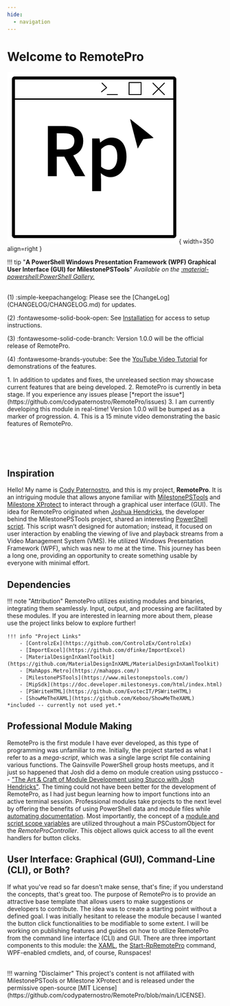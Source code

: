 ```yaml
---
hide:
  - navigation
---
```


# Welcome to RemotePro

![Picture-RpLogo](assets\RpLogo.png){ width=350 align=right }

!!! tip "**A PowerShell Windows Presentation Framework (WPF) Graphical User Interface (GUI) for MilestonePSTools**"
    *Available on the [:material-powershell:PowerShell Gallery.](https://www.powershellgallery.com/packages/RemotePro)*

<br>
<div class="annotate" markdown align="left">
(1) :simple-keepachangelog: Please see the [ChangeLog](CHANGELOG/CHANGELOG.md) for updates.

(2) :fontawesome-solid-book-open: See [Installation](https://www.remotepro.dev/getting-started/installation/) for access to setup instructions.

(3) :fontawesome-solid-code-branch: Version 1.0.0 will be the official release of RemotePro.

(4) :fontawesome-brands-youtube: See the [YouTube Video Tutorial](usageguide/usageguide/#video-tutorial) for demonstrations of the features.

</div>
1. In addition to updates and fixes, the unreleased section may showcase current features that are being developed.
2. RemotePro is currently in beta stage. If you experience any issues please [*report the issue*](https://github.com/codypaternostro/RemotePro/issues)
3. I am currently developing this module in real-time! Version 1.0.0 will be bumped as a marker of progression.
4. This is a 15 minute video demonstrating the basic features of RemotePro.

<br><br><br>
## Inspiration

Hello! My name is [Cody Paternostro](https://www.linkedin.com/in/codypaternostro/), and this is my project, **RemotePro**. It is an intriguing module that allows anyone familiar with [MilestonePSTools](https://www.milestonepstools.com/) and [Milestone XProtect](https://www.milestonesys.com/products/software/xprotect/) to interact through a graphical user interface (GUI). The idea for RemotePro originated when [Joshua Hendricks](https://gist.github.com/joshooaj), the developer behind the MilestonePSTools project, shared an interesting [PowerShell script](https://gist.github.com/joshooaj/9cf16a92c7e57496b6156928a22f758f). This script wasn’t designed for automation; instead, it focused on user interaction by enabling the viewing of live and playback streams from a Video Management System (VMS). He utilized Windows Presentation Framework (WPF), which was new to me at the time. This journey has been a long one, providing an opportunity to create something usable by everyone with minimal effort.


## Dependencies

!!! note "Attribution"
    RemotePro utilizes existing modules and binaries, integrating them seamlessly. Input, output, and processing are facilitated by these modules. If you are interested in learning more about them, please use the project links below to explore further!

    !!! info "Project Links"
        - [ControlzEx](https://github.com/ControlzEx/ControlzEx)
        - [ImportExcel](https://github.com/dfinke/ImportExcel)
        - [MaterialDesignInXamlToolkit](https://github.com/MaterialDesignInXAML/MaterialDesignInXamlToolkit)
        - [MahApps.Metro](https://mahapps.com/)
        - [MilestonePSTools](https://www.milestonepstools.com/)
        - [MipSdk](https://doc.developer.milestonesys.com/html/index.html)
        - [PSWriteHTML](https://github.com/EvotecIT/PSWriteHTML)
        - [ShowMeTheXAML](https://github.com/Keboo/ShowMeTheXAML) *included -- currently not used yet.*


## Professional Module Making

RemotePro is the first module I have ever developed, as this type of programming was unfamiliar to me. Initially, the project started as what I refer to as a *mega-script*, which was a single large script file containing various functions. The Gainsville PowerShell group hosts meetups, and it just so happened that Josh did a demo on module creation using psstucco -- ["The Art & Craft of Module Development using Stucco with Josh Hendricks"](https://www.youtube.com/watch?v=gDJ3Ods1hbo&t=2055s). The timing could not have been better for the development of RemotePro, as I had just begun learning how to import functions into an active terminal session. Professional modules take projects to the next level by offering the benefits of using PowerShell data and module files while [automating documentation](https://www.youtube.com/watch?v=gDJ3Ods1hbo&t=2055s). Most importantly, the concept of a [module and script scope variables](https://learn.microsoft.com/en-us/powershell/module/microsoft.powershell.core/about/about_scopes?view=powershell-5.1#modules) are utilized throughout a main PSCustomObject for the *RemoteProController*. This object allows quick access to all the event handlers for button clicks.

## User Interface: Graphical (GUI), Command-Line (CLI), or Both?

If what you've read so far doesn't make sense, that's fine; if you understand the concepts, that's great too. The purpose of RemotePro is to provide an attractive base template that allows users to make suggestions or developers to contribute. The idea was to create a starting point without a defined goal. I was initially hesitant to release the module because I wanted the button click functionalities to be modifiable to some extent. I will be working on publishing features and guides on how to utilize RemotePro from the command line interface (CLI) and GUI. There are three important components to this module: the [XAML](https://github.com/codypaternostro/RemotePro/blob/main/RemotePro/xaml/RemoteProUI.xaml), the [Start-RpRemotePro](https://github.com/codypaternostro/RemotePro/blob/main/RemotePro/Public/Start-RpRemotePro.ps1) command, WPF-enabled cmdlets, and, of course, Runspaces!

<br>
!!! warning "Disclaimer"
    This project's content is not affiliated with MilestonePSTools or Milestone XProtect and is released under the permissive open-source [MIT License](https://github.com/codypaternostro/RemotePro/blob/main/LICENSE).

